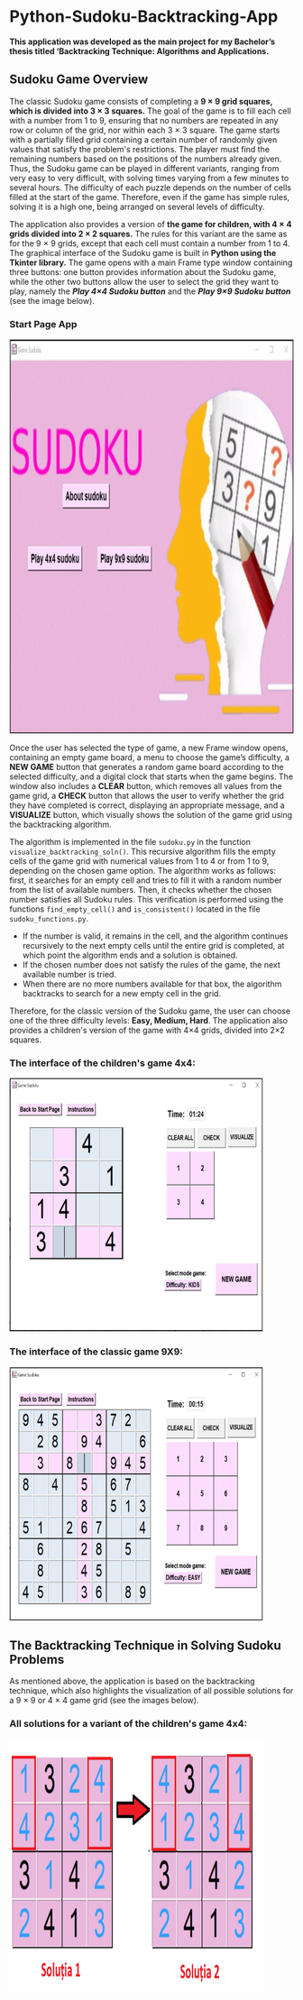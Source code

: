 # Python-Sudoku-Backtracking-App

**This application was developed as the main project for my Bachelor’s thesis titled ‘Backtracking Technique: Algorithms and Applications.**  

## Sudoku Game Overview  
The classic Sudoku game consists of completing a **9 × 9 grid squares, which is divided into 3 × 3 squares.** The goal of the game is to fill each cell with a number from 1 to 9, ensuring that no numbers are repeated in any row or column of the grid, nor within each 3 × 3 square. The game starts with a partially filled grid containing a certain number of randomly given values that satisfy the problem's restrictions.
The player must find the remaining numbers based on the positions of the numbers already given. Thus, the Sudoku game can be played in different variants, ranging from very easy to very difficult, with solving times varying from a few minutes to several hours. The difficulty of each puzzle depends on the number of cells filled at the start of the game. Therefore, even if the game has simple rules, solving it is a high one, being arranged on several levels of difficulty.  

The application also provides a version of **the game for children, with 4 × 4 grids divided into 2 × 2 squares.** The rules for this variant are the same as for the 9 × 9 grids, except that each cell must contain a number from 1 to 4. The graphical interface of the Sudoku game is built in **Python using the Tkinter library.** The game opens with a main Frame type window containing three buttons: one button provides information about the Sudoku game, while the other two buttons allow the user to select the grid they want to play, namely the **_Play 4×4 Sudoku button_** and the **_Play 9×9 Sudoku button_** (see the image below).  
### <b>Start Page App</b>
<img src="images/StartPage.jpg"  width="700" height="700" >  

Once the user has selected the type of game, a new Frame window opens, containing an empty game board, a menu to choose the game’s difficulty, a **NEW GAME** button that generates a random game board according to the selected difficulty, and a digital clock that starts when the game begins. The window also includes a **CLEAR** button, which removes all values from the game grid, a **CHECK** button that allows the user to verify whether the grid they have completed is correct, displaying an appropriate message, and a **VISUALIZE** button, which visually shows the solution of the game grid using the backtracking algorithm.  

The algorithm is implemented in the file `sudoku.py` in the function `visualize_backtracking_soln()`. This recursive algorithm fills the empty cells of the game grid with numerical values from 1 to 4 or from 1 to 9, depending on the chosen game option. The algorithm works as follows: first, it searches for an empty cell and tries to fill it with a random number from the list of available numbers. Then, it checks whether the chosen number satisfies all Sudoku rules. This verification is performed using the functions `find_empty_cell()` and `is_consistent()` located in the file `sudoku_functions.py`.
* If the number is valid, it remains in the cell, and the algorithm continues recursively to the next empty cells until the entire grid is completed, at which point the algorithm ends and a solution is obtained.  
* If the chosen number does not satisfy the rules of the game, the next available number is tried.  
* When there are no more numbers available for that box, the algorithm backtracks to search for a new empty cell in the grid.

Therefore, for the classic version of the Sudoku game, the user can choose one of the three difficulty levels: **Easy, Medium, Hard**. The application also provides a children's version of the game with 4×4 grids, divided into 2×2 squares.

### <b>The interface of the children's game 4x4:</b>
<img src="images/PageOne.jpg"  width="450" height="450" >  

### <b>The interface of the classic game 9X9:</b>
<img src="images/PageTwo.jpg"  width="450" height="450">

## The Backtracking Technique in Solving Sudoku Problems
As mentioned above, the application is based on the backtracking technique, which also highlights the visualization of all possible solutions for a 9 × 9 or 4 × 4 game grid (see the images below).

### <b>All solutions for a variant of the children's game 4x4:</b>
<img src="images/kids2.png"  width="450" height="450" >  


